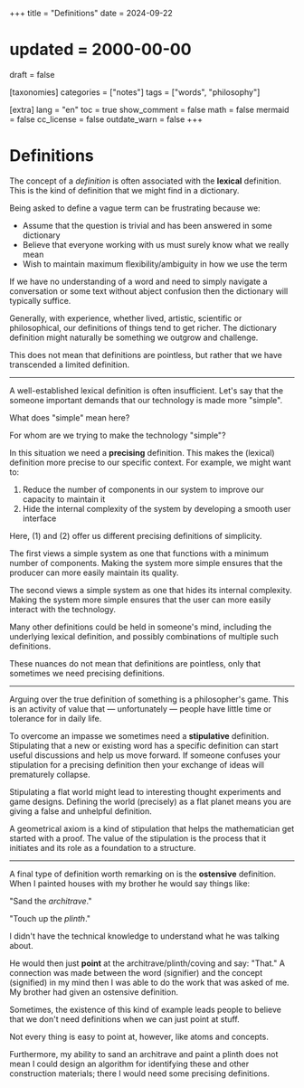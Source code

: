 +++
title = "Definitions"
date = 2024-09-22
# updated = 2000-00-00
draft = false

[taxonomies]
categories = ["notes"]
tags = ["words", "philosophy"]

[extra]
lang = "en"
toc = true
show_comment = false
math = false
mermaid = false
cc_license = false
outdate_warn = false
+++

# Definitions

The concept of a _definition_ is often associated with the **lexical** definition.
This is the kind of definition that we might find in a dictionary.

Being asked to define a vague term can be frustrating because we:

* Assume that the question is trivial and has been answered in some dictionary
* Believe that everyone working with us must surely know what we really mean
* Wish to maintain maximum flexibility/ambiguity in how we use the term

If we have no understanding of a word and need to simply navigate a conversation or 
some text without abject confusion then the dictionary will typically suffice.

Generally, with experience, whether lived, artistic, scientific
or philosophical, our definitions of things tend to get richer.
The dictionary definition might naturally be something we outgrow and challenge.

This does not mean that definitions are pointless, but rather that we have
transcended a limited definition.

---

A well-established lexical definition is often insufficient.
Let's say that the someone important demands that our technology is made more "simple".

What does "simple" mean here?

For whom are we trying to make the technology "simple"?

In this situation we need a **precising** definition.
This makes the (lexical) definition more precise to our specific context.
For example, we might want to:

1. Reduce the number of components in our system to improve our capacity to maintain it
2. Hide the internal complexity of the system by developing a smooth user interface

Here, (1) and (2) offer us different precising definitions of simplicity.

The first views a simple system as one that functions with a minimum number of components.
Making the system more simple ensures that the producer can more easily maintain its quality.

The second views a simple system as one that hides its internal complexity.
Making the system more simple ensures that the user can more easily interact with the technology.

Many other definitions could be held in someone's mind, including the underlying lexical definition,
and possibly combinations of multiple such definitions.

These nuances do not mean that definitions are pointless, only that sometimes we need precising definitions.

---

Arguing over the true definition of something is a philosopher's game.
This is an activity of value that — unfortunately — people have little
time or tolerance for in daily life.

To overcome an impasse we sometimes need a **stipulative** definition.
Stipulating that a new or existing word has a specific definition can start useful discussions
and help us move forward.
If someone confuses your stipulation for a precising definition then your exchange of
ideas will prematurely collapse.

Stipulating a flat world might lead to interesting thought experiments and game designs.
Defining the world (precisely) as a flat planet means you are giving a false and unhelpful definition.

A geometrical axiom is a kind of stipulation that helps the mathematician get started with a proof.
The value of the stipulation is the process that it initiates and its role as a foundation to a structure.

---

A final type of definition worth remarking on is the **ostensive** definition.
When I painted houses with my brother he would say things like:

"Sand the _architrave_."

"Touch up the _plinth_."

I didn't have the technical knowledge to understand what he was talking about.

He would then just **point** at the architrave/plinth/coving and say: "That."
A connection was made between the word (signifier) and the concept (signified)
in my mind then I was able to do the work that was asked of me.
My brother had given an ostensive definition.

Sometimes, the existence of this kind of example leads people to believe that
we don't need definitions when we can just point at stuff.

Not every thing is easy to point at, however, like atoms and concepts.

Furthermore, my ability to sand an architrave and paint a plinth does not mean
I could design an algorithm for identifying these and other construction
materials; there I would need some precising definitions.
